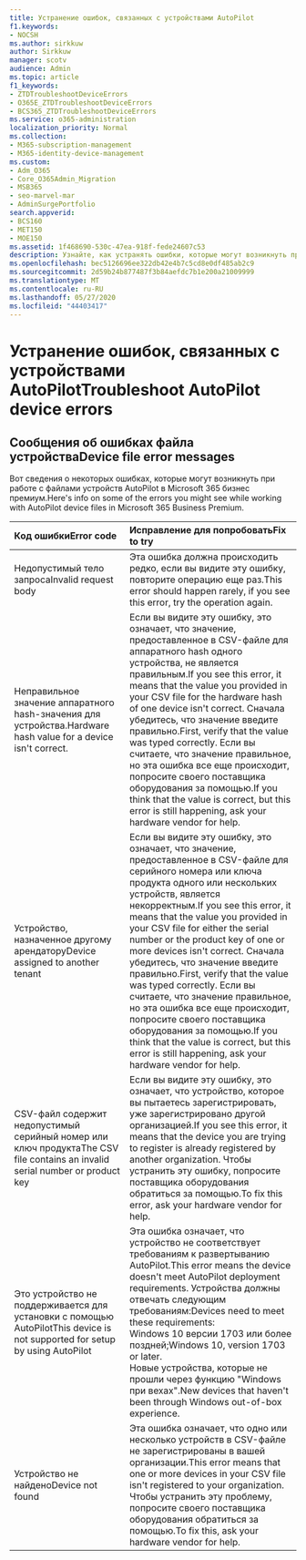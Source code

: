 ```yaml
---
title: Устранение ошибок, связанных с устройствами AutoPilot
f1.keywords:
- NOCSH
ms.author: sirkkuw
author: Sirkkuw
manager: scotv
audience: Admin
ms.topic: article
f1_keywords:
- ZTDTroubleshootDeviceErrors
- O365E_ZTDTroubleshootDeviceErrors
- BCS365_ZTDTroubleshootDeviceErrors
ms.service: o365-administration
localization_priority: Normal
ms.collection:
- M365-subscription-management
- M365-identity-device-management
ms.custom:
- Adm_O365
- Core_O365Admin_Migration
- MSB365
- seo-marvel-mar
- AdminSurgePortfolio
search.appverid:
- BCS160
- MET150
- MOE150
ms.assetid: 1f468690-530c-47ea-918f-fede24607c53
description: Узнайте, как устранять ошибки, которые могут возникнуть при работе с файлами устройств AutoPilot в Microsoft 365 бизнес премиум.
ms.openlocfilehash: bec5126696ee322db42e4b7c5cd8e0df485ab2c9
ms.sourcegitcommit: 2d59b24b877487f3b84aefdc7b1e200a21009999
ms.translationtype: MT
ms.contentlocale: ru-RU
ms.lasthandoff: 05/27/2020
ms.locfileid: "44403417"
---
```

# <a name="troubleshoot-autopilot-device-errors"></a><span data-ttu-id="1637f-103">Устранение ошибок, связанных с устройствами AutoPilot</span><span class="sxs-lookup"><span data-stu-id="1637f-103">Troubleshoot AutoPilot device errors</span></span>

## <a name="device-file-error-messages"></a><span data-ttu-id="1637f-104">Сообщения об ошибках файла устройства</span><span class="sxs-lookup"><span data-stu-id="1637f-104">Device file error messages</span></span>

<span data-ttu-id="1637f-105">Вот сведения о некоторых ошибках, которые могут возникнуть при работе с файлами устройств AutoPilot в Microsoft 365 бизнес премиум.</span><span class="sxs-lookup"><span data-stu-id="1637f-105">Here's info on some of the errors you might see while working with AutoPilot device files in Microsoft 365 Business Premium.</span></span> 
  
|<span data-ttu-id="1637f-106">**Код ошибки**</span><span class="sxs-lookup"><span data-stu-id="1637f-106">**Error code**</span></span>|<span data-ttu-id="1637f-107">**Исправление для попробовать**</span><span class="sxs-lookup"><span data-stu-id="1637f-107">**Fix to try**</span></span>|
|:-----|:-----|
|<span data-ttu-id="1637f-108">Недопустимый тело запроса</span><span class="sxs-lookup"><span data-stu-id="1637f-108">Invalid request body</span></span>  <br/> |<span data-ttu-id="1637f-109">Эта ошибка должна происходить редко, если вы видите эту ошибку, повторите операцию еще раз.</span><span class="sxs-lookup"><span data-stu-id="1637f-109">This error should happen rarely, if you see this error, try the operation again.</span></span>  <br/> |
|<span data-ttu-id="1637f-110">Неправильное значение аппаратного hash-значения для устройства.</span><span class="sxs-lookup"><span data-stu-id="1637f-110">Hardware hash value for a device isn't correct.</span></span>  <br/> |<span data-ttu-id="1637f-111">Если вы видите эту ошибку, это означает, что значение, предоставленное в CSV-файле для аппаратного hash одного устройства, не является правильным.</span><span class="sxs-lookup"><span data-stu-id="1637f-111">If you see this error, it means that the value you provided in your CSV file for the hardware hash of one device isn't correct.</span></span> <span data-ttu-id="1637f-112">Сначала убедитесь, что значение введите правильно.</span><span class="sxs-lookup"><span data-stu-id="1637f-112">First, verify that the value was typed correctly.</span></span> <span data-ttu-id="1637f-113">Если вы считаете, что значение правильное, но эта ошибка все еще происходит, попросите своего поставщика оборудования за помощью.</span><span class="sxs-lookup"><span data-stu-id="1637f-113">If you think that the value is correct, but this error is still happening, ask your hardware vendor for help.</span></span>  <br/> |
|<span data-ttu-id="1637f-114">Устройство, назначенное другому арендатору</span><span class="sxs-lookup"><span data-stu-id="1637f-114">Device assigned to another tenant</span></span>  <br/> |<span data-ttu-id="1637f-115">Если вы видите эту ошибку, это означает, что значение, предоставленное в CSV-файле для серийного номера или ключа продукта одного или нескольких устройств, является некорректным.</span><span class="sxs-lookup"><span data-stu-id="1637f-115">If you see this error, it means that the value you provided in your CSV file for either the serial number or the product key of one or more devices isn't correct.</span></span> <span data-ttu-id="1637f-116">Сначала убедитесь, что значение введите правильно.</span><span class="sxs-lookup"><span data-stu-id="1637f-116">First, verify that the value was typed correctly.</span></span> <span data-ttu-id="1637f-117">Если вы считаете, что значение правильное, но эта ошибка все еще происходит, попросите своего поставщика оборудования за помощью.</span><span class="sxs-lookup"><span data-stu-id="1637f-117">If you think that the value is correct, but this error is still happening, ask your hardware vendor for help.</span></span>  <br/> |
|<span data-ttu-id="1637f-118">CSV-файл содержит недопустимый серийный номер или ключ продукта</span><span class="sxs-lookup"><span data-stu-id="1637f-118">The CSV file contains an invalid serial number or product key</span></span>  <br/> |<span data-ttu-id="1637f-119">Если вы видите эту ошибку, это означает, что устройство, которое вы пытаетесь зарегистрировать, уже зарегистрировано другой организацией.</span><span class="sxs-lookup"><span data-stu-id="1637f-119">If you see this error, it means that the device you are trying to register is already registered by another organization.</span></span> <span data-ttu-id="1637f-120">Чтобы устранить эту ошибку, попросите поставщика оборудования обратиться за помощью.</span><span class="sxs-lookup"><span data-stu-id="1637f-120">To fix this error, ask your hardware vendor for help.</span></span>  <br/> |
|<span data-ttu-id="1637f-121">Это устройство не поддерживается для установки с помощью AutoPilot</span><span class="sxs-lookup"><span data-stu-id="1637f-121">This device is not supported for setup by using AutoPilot</span></span>  <br/> | <span data-ttu-id="1637f-122">Эта ошибка означает, что устройство не соответствует требованиям к развертыванию AutoPilot.</span><span class="sxs-lookup"><span data-stu-id="1637f-122">This error means the device doesn't meet AutoPilot deployment requirements.</span></span> <span data-ttu-id="1637f-123">Устройства должны отвечать следующим требованиям:</span><span class="sxs-lookup"><span data-stu-id="1637f-123">Devices need to meet these requirements:</span></span>  <br/>  <span data-ttu-id="1637f-124">Windows 10 версии 1703 или более поздней;</span><span class="sxs-lookup"><span data-stu-id="1637f-124">Windows 10, version 1703 or later.</span></span>  <br/>  <span data-ttu-id="1637f-125">Новые устройства, которые не прошли через функцию "Windows при вехах".</span><span class="sxs-lookup"><span data-stu-id="1637f-125">New devices that haven't been through Windows out-of-box experience.</span></span>  <br/> |
|<span data-ttu-id="1637f-126">Устройство не найдено</span><span class="sxs-lookup"><span data-stu-id="1637f-126">Device not found</span></span>  <br/> |<span data-ttu-id="1637f-127">Эта ошибка означает, что одно или несколько устройств в CSV-файле не зарегистрированы в вашей организации.</span><span class="sxs-lookup"><span data-stu-id="1637f-127">This error means that one or more devices in your CSV file isn't registered to your organization.</span></span> <span data-ttu-id="1637f-128">Чтобы устранить эту проблему, попросите своего поставщика оборудования обратиться за помощью.</span><span class="sxs-lookup"><span data-stu-id="1637f-128">To fix this, ask your hardware vendor for help.</span></span>  <br/> |
